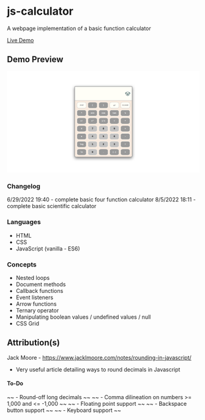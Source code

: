 # js-calculator
A webpage implementation of a basic function calculator<br>

[Live Demo](https://sorrrb.github.io/js-calculator/)

## Demo Preview
![Calculator Demo](./resources/calcdemofinal.png)

### Changelog
6/29/2022 19:40 - complete basic four function calculator
8/5/2022 18:11 - complete basic scientific calculator

### Languages
- HTML
- CSS
- JavaScript (vanilla - ES6)

### Concepts
- Nested loops
- Document methods
- Callback functions
- Event listeners
- Arrow functions
- Ternary operator
- Manipulating boolean values / undefined values / null
- CSS Grid

## Attribution(s)
Jack Moore - https://www.jacklmoore.com/notes/rounding-in-javascript/
- Very useful article detailing ways to round decimals in Javascript

#### To-Do
~~ - Round-off long decimals ~~
~~ - Comma dilineation on numbers >= 1,000 and <= -1,000 ~~
~~ - Floating point support ~~
~~ - Backspace button support ~~
~~ - Keyboard support ~~
